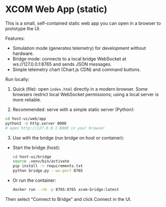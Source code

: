 # XCOM Web App (static)

This is a small, self-contained static web app you can open in a browser to prototype the UI.

Features:
- Simulation mode (generates telemetry) for development without hardware.
- Bridge mode: connects to a local bridge WebSocket at ws://127.0.0.1:8765 and sends JSON messages.
- Simple telemetry chart (Chart.js CDN) and command buttons.

Run locally:

1) Quick (file): open `index.html` directly in a modern browser. Some browsers restrict local WebSocket permissions; using a local server is more reliable.

2) Recommended: serve with a simple static server (Python):

```bash
cd host-ui/web/app
python3 -m http.server 8000
# open http://127.0.0.1:8000 in your browser
```

3) Use with the bridge (run bridge on host or container):

 - Start the bridge (host):
   ```bash
   cd host-ui/bridge
   source .venv/bin/activate
   pip install -r requirements.txt
   python bridge.py --ws-port 8765
   ```

 - Or run the container:
   ```bash
   docker run --rm -p 8765:8765 xcom-bridge:latest
   ```

Then select "Connect to Bridge" and click Connect in the UI.
